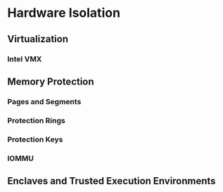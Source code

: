 # Hardware Isolation

## Virtualization

### Intel VMX

## Memory Protection

### Pages and Segments

### Protection Rings

### Protection Keys

### IOMMU

## Enclaves and Trusted Execution Environments
